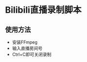 <!--
 * @Descripttion: 
 * @version: 
 * @Author: yeyu
 * @Date: 2021-03-22 20:44:32
 * @LastEditors: yeyu
 * @LastEditTime: 2021-03-22 20:46:12
-->
# Bilibili直播录制脚本

## 使用方法
- 安装FFmpeg
- 输入直播房间号
- Ctrl+C即可关闭录制